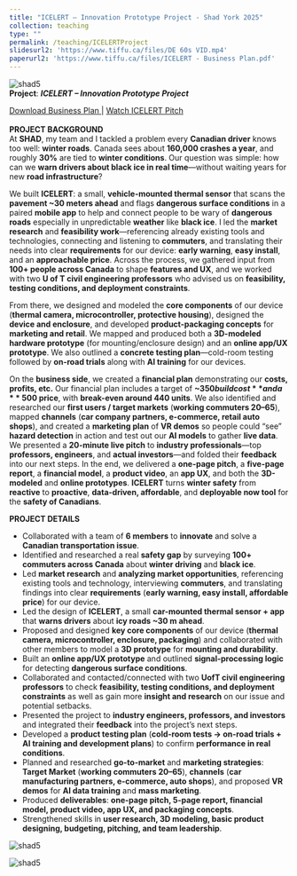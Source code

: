 ```yaml
---
title: "ICELERT – Innovation Prototype Project - Shad York 2025"
collection: teaching
type: ""
permalink: /teaching/ICELERTProject
slidesurl2: 'https://www.tiffu.ca/files/DE 60s VID.mp4'
paperurl2: 'https://www.tiffu.ca/files/ICELERT - Business Plan.pdf'
---
```

![shad5](https://www.tiffu.ca/images/shadproject1.png)
<br>**Project**: <i>**ICELERT – Innovation Prototype Project**</i>

<a href="https://www.tiffu.ca/files/ICELERT - Business Plan.pdf" target="_blank" rel="noopener noreferrer">Download Business Plan
</a> | <a href="https://www.tiffu.ca/files/DE 60s VID.mp4" target="_blank" rel="noopener noreferrer">Watch ICELERT Pitch</a>&nbsp;
<br><br>**PROJECT BACKGROUND**
<br>At **SHAD**, my team and I tackled a problem every **Canadian driver** knows too well: **winter roads**. Canada sees about **160,000 crashes a year**, and roughly **30%** are tied to **winter conditions**. Our question was simple: how can we **warn drivers about black ice in real time**—without waiting years for new **road infrastructure**?

We built **ICELERT**: a small, **vehicle-mounted thermal sensor** that scans the **pavement ~30 meters ahead** and flags **dangerous surface conditions** in a paired **mobile app** to help and connect people to be wary of **dangerous roads** especially in unpredictable **weather** like **black ice**. I led the **market research** and **feasibility work**—referencing already existing tools and technologies, connecting and listening to **commuters**, and translating their needs into clear **requirements** for our device: **early warning**, **easy install**, and an **approachable price**. Across the process, we gathered input from **100+ people across Canada** to shape **features and UX**, and we worked with two **U of T civil engineering professors** who advised us on **feasibility, testing conditions, and deployment constraints**.

From there, we designed and modeled the **core components** of our device (**thermal camera, microcontroller, protective housing**), designed the **device and enclosure**, and developed **product-packaging concepts** for **marketing and retail**. We mapped and produced both a **3D-modeled hardware prototype** (for mounting/enclosure design) and an **online app/UX prototype**. We also outlined a **concrete testing plan**—cold-room testing followed by **on-road trials** along with **AI training** for our devices.

On the **business side**, we created a **financial plan** demonstrating our **costs, profits, etc.** Our financial plan includes a target of **~$350 build cost** and a **~$500 price**, with **break-even around 440 units**. We also identified and researched our **first users / target markets** (**working commuters 20–65**), mapped **channels** (**car company partners, e-commerce, retail auto shops**), and created a **marketing plan** of **VR demos** so people could “see” **hazard detection** in action and test out our **AI models** to gather **live data**. We presented a **20-minute live pitch** to **industry professionals**—top **professors, engineers**, and **actual investors**—and folded their **feedback** into our next steps. In the end, we delivered a **one-page pitch**, a **five-page report**, a **financial model**, a **product video**, an **app UX**, and both the **3D-modeled** and **online prototypes**. **ICELERT** turns **winter safety** from **reactive** to **proactive**, **data-driven, affordable**, and **deployable now tool** for the **safety of Canadians**.

**PROJECT DETAILS**
* Collaborated with a team of **6 members** to **innovate** and solve a **Canadian transportation issue**.
* Identified and researched a real **safety gap** by surveying **100+ commuters across Canada** about **winter driving** and **black ice**.
* Led **market research** and **analyzing market opportunities**, referencing existing tools and technology, interviewing **commuters**, and translating findings into clear **requirements** (**early warning, easy install, affordable price**) for our device.
* Led the design of **ICELERT**, a small **car-mounted thermal sensor + app** that **warns drivers** about **icy roads ~30 m ahead**.
* Proposed and designed **key core components** of our device (**thermal camera, microcontroller, enclosure, packaging**) and collaborated with other members to model a **3D prototype** for **mounting and durability**.
* Built an **online app/UX prototype** and outlined **signal-processing logic** for detecting **dangerous surface conditions**.
* Collaborated and contacted/connected with two **UofT civil engineering professors** to check **feasibility, testing conditions, and deployment constraints** as well as gain more **insight and research** on our issue and potential setbacks.
* Presented the project to **industry engineers, professors, and investors** and integrated their **feedback** into the project’s next steps.
* Developed a **product testing plan** (**cold-room tests → on-road trials + AI training and development plans**) to confirm **performance in real conditions**.
* Planned and researched **go-to-market** and **marketing strategies**: **Target Market** (**working commuters 20–65**), **channels** (**car manufacturing partners, e-commerce, auto shops**), and proposed **VR demos** for **AI data training** and **mass marketing**.
* Produced **deliverables**: **one-page pitch, 5-page report, financial model, product video, app UX, and packaging concepts**.
* Strengthened skills in **user research, 3D modeling, basic product designing, budgeting, pitching, and team leadership**.

![shad5](https://www.tiffu.ca/images/shad5.jpg)

![shad5](https://www.tiffu.ca/images/shad3.jpeg)











